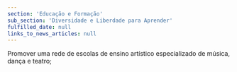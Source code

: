 ```yaml
---
section: 'Educação e Formação'
sub_section: 'Diversidade e Liberdade para Aprender'
fulfilled_date: null
links_to_news_articles: null
---
```


Promover uma rede de escolas de ensino artístico especializado de música, dança e teatro;